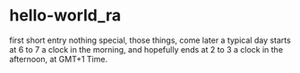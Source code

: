 # hello-world_ra
first short entry
nothing special, those things, come later
a typical day starts at 6 to 7 a clock in the morning, and hopefully ends at 2 to 3 a clock in the afternoon, at GMT+1 Time.

